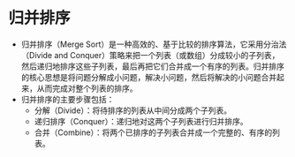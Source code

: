# 归并排序
* 归并排序（Merge Sort）是一种高效的、基于比较的排序算法，它采用分治法（Divide and Conquer）策略来把一个列表（或数组）分成较小的子列表，然后递归地排序这些子列表，最后再把它们合并成一个有序的列表。归并排序的核心思想是将问题分解成小问题，解决小问题，然后将解决的小问题合并起来，从而完成对整个列表的排序。
* 归并排序的主要步骤包括：
  * 分解（Divide）：将待排序的列表从中间分成两个子列表。
  * 递归排序（Conquer）：递归地对这两个子列表进行归并排序。
  * 合并（Combine）：将两个已排序的子列表合并成一个完整的、有序的列表。


